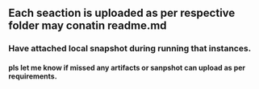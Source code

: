 ## Each seaction is uploaded as per respective folder may conatin readme.md

### Have attached local snapshot during running that instances.

#### pls let me know if missed any artifacts or sanpshot can upload as per requirements.
